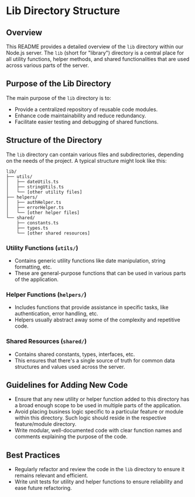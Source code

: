 # Lib Directory Structure

## Overview
This README provides a detailed overview of the `lib` directory within our Node.js server. The `lib` (short for "library") directory is a central place for all utility functions, helper methods, and shared functionalities that are used across various parts of the server.

## Purpose of the Lib Directory
The main purpose of the `lib` directory is to:
- Provide a centralized repository of reusable code modules.
- Enhance code maintainability and reduce redundancy.
- Facilitate easier testing and debugging of shared functions.

## Structure of the Directory
The `lib` directory can contain various files and subdirectories, depending on the needs of the project. A typical structure might look like this:
```
lib/
├── utils/
│   ├── dateUtils.ts
│   ├── stringUtils.ts
│   └── [other utility files]
├── helpers/
│   ├── authHelper.ts
│   ├── errorHelper.ts
│   └── [other helper files]
└── shared/
    ├── constants.ts
    ├── types.ts
    └── [other shared resources]
```

### Utility Functions (`utils/`)
- Contains generic utility functions like date manipulation, string formatting, etc.
- These are general-purpose functions that can be used in various parts of the application.

### Helper Functions (`helpers/`)
- Includes functions that provide assistance in specific tasks, like authentication, error handling, etc.
- Helpers usually abstract away some of the complexity and repetitive code.

### Shared Resources (`shared/`)
- Contains shared constants, types, interfaces, etc.
- This ensures that there's a single source of truth for common data structures and values used across the server.

## Guidelines for Adding New Code
- Ensure that any new utility or helper function added to this directory has a broad enough scope to be used in multiple parts of the application.
- Avoid placing business logic specific to a particular feature or module within this directory. Such logic should reside in the respective feature/module directory.
- Write modular, well-documented code with clear function names and comments explaining the purpose of the code.

## Best Practices
- Regularly refactor and review the code in the `lib` directory to ensure it remains relevant and efficient.
- Write unit tests for utility and helper functions to ensure reliability and ease future refactoring.